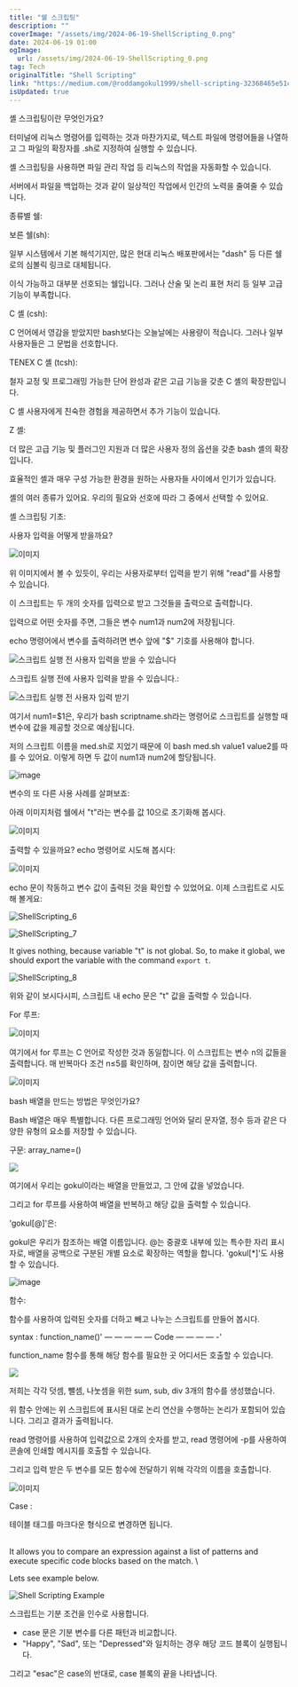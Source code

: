 ```yaml
---
title: "쉘 스크립팅"
description: ""
coverImage: "/assets/img/2024-06-19-ShellScripting_0.png"
date: 2024-06-19 01:00
ogImage:
  url: /assets/img/2024-06-19-ShellScripting_0.png
tag: Tech
originalTitle: "Shell Scripting"
link: "https://medium.com/@roddamgokul1999/shell-scripting-32368465e51c"
isUpdated: true
---
```


셸 스크립팅이란 무엇인가요?

터미널에 리눅스 명령어를 입력하는 것과 마찬가지로, 텍스트 파일에 명령어들을 나열하고 그 파일의 확장자를 .sh로 지정하여 실행할 수 있습니다.

셸 스크립팅을 사용하면 파일 관리 작업 등 리눅스의 작업을 자동화할 수 있습니다.

서버에서 파일을 백업하는 것과 같이 일상적인 작업에서 인간의 노력을 줄여줄 수 있습니다.

<!-- cozy-coder - 수평 -->

<ins class="adsbygoogle"
     style="display:block"
     data-ad-client="ca-pub-4877378276818686"
     data-ad-slot="1107185301"
     data-ad-format="auto"
     data-full-width-responsive="true"></ins>

<script>
     (adsbygoogle = window.adsbygoogle || []).push({});
</script>

종류별 쉘:

보른 쉘(sh):

일부 시스템에서 기본 해석기지만, 많은 현대 리눅스 배포판에서는 "dash" 등 다른 쉘로의 심볼릭 링크로 대체됩니다.

이식 가능하고 대부분 선호되는 쉘입니다. 그러나 산술 및 논리 표현 처리 등 일부 고급 기능이 부족합니다.

<!-- cozy-coder - 수평 -->

<ins class="adsbygoogle"
     style="display:block"
     data-ad-client="ca-pub-4877378276818686"
     data-ad-slot="1107185301"
     data-ad-format="auto"
     data-full-width-responsive="true"></ins>

<script>
     (adsbygoogle = window.adsbygoogle || []).push({});
</script>

C 셸 (csh):

C 언어에서 영감을 받았지만 bash보다는 오늘날에는 사용량이 적습니다. 그러나 일부 사용자들은 그 문법을 선호합니다.

TENEX C 셸 (tcsh):

철자 교정 및 프로그래밍 가능한 단어 완성과 같은 고급 기능을 갖춘 C 셸의 확장판입니다.

<!-- cozy-coder - 수평 -->

<ins class="adsbygoogle"
     style="display:block"
     data-ad-client="ca-pub-4877378276818686"
     data-ad-slot="1107185301"
     data-ad-format="auto"
     data-full-width-responsive="true"></ins>

<script>
     (adsbygoogle = window.adsbygoogle || []).push({});
</script>

C 셸 사용자에게 친숙한 경험을 제공하면서 추가 기능이 있습니다.

Z 셸:

더 많은 고급 기능 및 플러그인 지원과 더 많은 사용자 정의 옵션을 갖춘 bash 셸의 확장입니다.

효율적인 셸과 매우 구성 가능한 환경을 원하는 사용자들 사이에서 인기가 있습니다.

<!-- cozy-coder - 수평 -->

<ins class="adsbygoogle"
     style="display:block"
     data-ad-client="ca-pub-4877378276818686"
     data-ad-slot="1107185301"
     data-ad-format="auto"
     data-full-width-responsive="true"></ins>

<script>
     (adsbygoogle = window.adsbygoogle || []).push({});
</script>

셸의 여러 종류가 있어요. 우리의 필요와 선호에 따라 그 중에서 선택할 수 있어요.

셸 스크립팅 기초:

사용자 입력을 어떻게 받을까요?

![이미지](/assets/img/2024-06-19-ShellScripting_0.png)

<!-- cozy-coder - 수평 -->

<ins class="adsbygoogle"
     style="display:block"
     data-ad-client="ca-pub-4877378276818686"
     data-ad-slot="1107185301"
     data-ad-format="auto"
     data-full-width-responsive="true"></ins>

<script>
     (adsbygoogle = window.adsbygoogle || []).push({});
</script>

위 이미지에서 볼 수 있듯이, 우리는 사용자로부터 입력을 받기 위해 "read"를 사용할 수 있습니다.

이 스크립트는 두 개의 숫자를 입력으로 받고 그것들을 출력으로 출력합니다.

입력으로 어떤 숫자를 주면, 그들은 변수 num1과 num2에 저장됩니다.

echo 명령어에서 변수를 출력하려면 변수 앞에 "$" 기호를 사용해야 합니다.

<!-- cozy-coder - 수평 -->

<ins class="adsbygoogle"
     style="display:block"
     data-ad-client="ca-pub-4877378276818686"
     data-ad-slot="1107185301"
     data-ad-format="auto"
     data-full-width-responsive="true"></ins>

<script>
     (adsbygoogle = window.adsbygoogle || []).push({});
</script>

![스크립트 실행 전 사용자 입력을 받을 수 있습니다](/assets/img/2024-06-19-ShellScripting_1.png)

스크립트 실행 전에 사용자 입력을 받을 수 있습니다.:

![스크립트 실행 전 사용자 입력 받기](/assets/img/2024-06-19-ShellScripting_2.png)

여기서 num1=$1은, 우리가 bash scriptname.sh라는 명령어로 스크립트를 실행할 때 변수에 값을 제공할 것으로 예상됩니다.

<!-- cozy-coder - 수평 -->

<ins class="adsbygoogle"
     style="display:block"
     data-ad-client="ca-pub-4877378276818686"
     data-ad-slot="1107185301"
     data-ad-format="auto"
     data-full-width-responsive="true"></ins>

<script>
     (adsbygoogle = window.adsbygoogle || []).push({});
</script>

저의 스크립트 이름을 med.sh로 지었기 때문에 이 bash med.sh value1 value2를 따를 수 있어요. 이렇게 하면 두 값이 num1과 num2에 할당됩니다.

![image](./assets/img/2024-06-19-ShellScripting_3.png)

변수의 또 다른 사용 사례를 살펴보죠:

아래 이미지처럼 쉘에서 "t"라는 변수를 값 10으로 초기화해 봅시다.

<!-- cozy-coder - 수평 -->

<ins class="adsbygoogle"
     style="display:block"
     data-ad-client="ca-pub-4877378276818686"
     data-ad-slot="1107185301"
     data-ad-format="auto"
     data-full-width-responsive="true"></ins>

<script>
     (adsbygoogle = window.adsbygoogle || []).push({});
</script>

![이미지](/assets/img/2024-06-19-ShellScripting_4.png)

출력할 수 있을까요? echo 명령어로 시도해 봅시다:

![이미지](/assets/img/2024-06-19-ShellScripting_5.png)

echo 문이 작동하고 변수 값이 출력된 것을 확인할 수 있었어요. 이제 스크립트로 시도해 볼게요:

<!-- cozy-coder - 수평 -->

<ins class="adsbygoogle"
     style="display:block"
     data-ad-client="ca-pub-4877378276818686"
     data-ad-slot="1107185301"
     data-ad-format="auto"
     data-full-width-responsive="true"></ins>

<script>
     (adsbygoogle = window.adsbygoogle || []).push({});
</script>

![ShellScripting_6](/assets/img/2024-06-19-ShellScripting_6.png)

![ShellScripting_7](/assets/img/2024-06-19-ShellScripting_7.png)

It gives nothing, because variable "t" is not global. So, to make it global, we should export the variable with the command `export t`.

![ShellScripting_8](/assets/img/2024-06-19-ShellScripting_8.png)

<!-- cozy-coder - 수평 -->

<ins class="adsbygoogle"
     style="display:block"
     data-ad-client="ca-pub-4877378276818686"
     data-ad-slot="1107185301"
     data-ad-format="auto"
     data-full-width-responsive="true"></ins>

<script>
     (adsbygoogle = window.adsbygoogle || []).push({});
</script>

위와 같이 보시다시피, 스크립트 내 echo 문은 "t" 값을 출력할 수 있습니다.

For 루프:

![이미지](/assets/img/2024-06-19-ShellScripting_9.png)

여기에서 for 루프는 C 언어로 작성한 것과 동일합니다. 이 스크립트는 변수 n의 값들을 출력합니다. 매 반복마다 조건 n≤5를 확인하며, 참이면 해당 값을 출력합니다.

<!-- cozy-coder - 수평 -->

<ins class="adsbygoogle"
     style="display:block"
     data-ad-client="ca-pub-4877378276818686"
     data-ad-slot="1107185301"
     data-ad-format="auto"
     data-full-width-responsive="true"></ins>

<script>
     (adsbygoogle = window.adsbygoogle || []).push({});
</script>

![이미지](/assets/img/2024-06-19-ShellScripting_10.png)

bash 배열을 만드는 방법은 무엇인가요?

Bash 배열은 매우 특별합니다. 다른 프로그래밍 언어와 달리 문자열, 정수 등과 같은 다양한 유형의 요소를 저장할 수 있습니다.

구문: array_name=()

<!-- cozy-coder - 수평 -->

<ins class="adsbygoogle"
     style="display:block"
     data-ad-client="ca-pub-4877378276818686"
     data-ad-slot="1107185301"
     data-ad-format="auto"
     data-full-width-responsive="true"></ins>

<script>
     (adsbygoogle = window.adsbygoogle || []).push({});
</script>

<img src="/assets/img/2024-06-19-ShellScripting_11.png" />

여기에서 우리는 gokul이라는 배열을 만들었고, 그 안에 값을 넣었습니다.

그리고 for 루프를 사용하여 배열을 반복하고 해당 값을 출력할 수 있습니다.

'gokul[@]'은:

<!-- cozy-coder - 수평 -->

<ins class="adsbygoogle"
     style="display:block"
     data-ad-client="ca-pub-4877378276818686"
     data-ad-slot="1107185301"
     data-ad-format="auto"
     data-full-width-responsive="true"></ins>

<script>
     (adsbygoogle = window.adsbygoogle || []).push({});
</script>

gokul은 우리가 참조하는 배열 이름입니다. @는 중괄호 내부에 있는 특수한 자리 표시자로, 배열을 공백으로 구분된 개별 요소로 확장하는 역할을 합니다. 'gokul[*]'도 사용할 수 있습니다.

![image](/assets/img/2024-06-19-ShellScripting_12.png)

함수:

함수를 사용하여 입력된 숫자를 더하고 빼고 나누는 스크립트를 만들어 봅시다.

<!-- cozy-coder - 수평 -->

<ins class="adsbygoogle"
     style="display:block"
     data-ad-client="ca-pub-4877378276818686"
     data-ad-slot="1107185301"
     data-ad-format="auto"
     data-full-width-responsive="true"></ins>

<script>
     (adsbygoogle = window.adsbygoogle || []).push({});
</script>

syntax : function_name()' — — — — — Code — — — — -'

function_name 함수를 통해 해당 함수를 필요한 곳 어디서든 호출할 수 있습니다.

<img src="/assets/img/2024-06-19-ShellScripting_13.png" />

저희는 각각 덧셈, 뺄셈, 나눗셈을 위한 sum, sub, div 3개의 함수를 생성했습니다.

<!-- cozy-coder - 수평 -->

<ins class="adsbygoogle"
     style="display:block"
     data-ad-client="ca-pub-4877378276818686"
     data-ad-slot="1107185301"
     data-ad-format="auto"
     data-full-width-responsive="true"></ins>

<script>
     (adsbygoogle = window.adsbygoogle || []).push({});
</script>

위 함수 안에는 위 스크립트에 표시된 대로 논리 연산을 수행하는 논리가 포함되어 있습니다. 그리고 결과가 출력됩니다.

read 명령어를 사용하여 입력값으로 2개의 숫자를 받고, read 명령어에 -p를 사용하여 콘솔에 인쇄할 메시지를 호출할 수 있습니다.

그리고 입력 받은 두 변수를 모든 함수에 전달하기 위해 각각의 이름을 호출합니다.

![이미지](/assets/img/2024-06-19-ShellScripting_14.png)

<!-- cozy-coder - 수평 -->

<ins class="adsbygoogle"
     style="display:block"
     data-ad-client="ca-pub-4877378276818686"
     data-ad-slot="1107185301"
     data-ad-format="auto"
     data-full-width-responsive="true"></ins>

<script>
     (adsbygoogle = window.adsbygoogle || []).push({});
</script>

Case :

테이블 태그를 마크다운 형식으로 변경하면 됩니다.

\
It allows you to compare an expression against a list of patterns and execute specific code blocks based on the match.
\

Lets see example below.

![Shell Scripting Example](/assets/img/2024-06-19-ShellScripting_15.png)

<!-- cozy-coder - 수평 -->

<ins class="adsbygoogle"
     style="display:block"
     data-ad-client="ca-pub-4877378276818686"
     data-ad-slot="1107185301"
     data-ad-format="auto"
     data-full-width-responsive="true"></ins>

<script>
     (adsbygoogle = window.adsbygoogle || []).push({});
</script>

스크립트는 기분 조건을 인수로 사용합니다.

- case 문은 기분 변수를 다른 패턴과 비교합니다.
- "Happy", "Sad", 또는 "Depressed"와 일치하는 경우 해당 코드 블록이 실행됩니다.

그리고 "esac"은 case의 반대로, case 블록의 끝을 나타냅니다.
